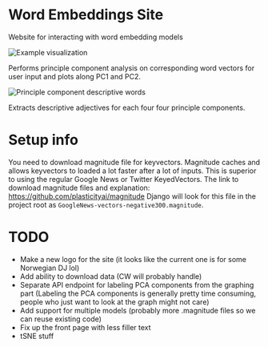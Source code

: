 # Word Embeddings Site
Website for interacting with word embedding models

![Example visualization](https://i.imgur.com/FM5AiYi.png)

Performs principle component analysis on corresponding word vectors for user input and plots along PC1 and PC2.

![Principle component descriptive words](https://i.imgur.com/zqDUyBF.png)

Extracts descriptive adjectives for each four four principle components.

# Setup info
You need to download magnitude file for keyvectors. 
Magnitude caches and allows keyvectors to loaded a lot faster after a lot of inputs. This is superior to using the regular Google News or Twitter KeyedVectors.
The link to download magnitude files and explanation: https://github.com/plasticityai/magnitude
Django will look for this file in the project root as ``GoogleNews-vectors-negative300.magnitude``.

# TODO
- Make a new logo for the site (it looks like the current one is for some Norwegian DJ lol)
- Add ability to download data (CW will probably handle)
- Separate API endpoint for labeling PCA components from the graphing part (Labeling the PCA components is generally pretty time consuming, people who just want to look at the graph might not care)
- Add support for multiple models (probably more .magnitude files so we can reuse existing code)
- Fix up the front page with less filler text
- tSNE stuff
